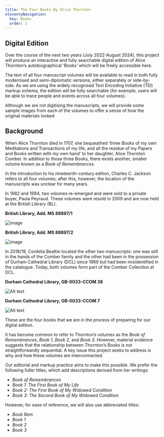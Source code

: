 ```yaml
---
title: The Four Books By Alice Thornton
eleventyNavigation:
  key: Books
  order: 2
---
```


## Digital Edition

Over the course of the next two years (July 2022-August 2024), this project will produce an interactive and fully searchable digital edition of Alice Thornton’s autobiographical ‘Books’ which will be freely accessible here.

The text of all four manuscript volumes will be available to read in both fully modernised and semi-diplomatic versions, either separately or side-by-side. As we are using the widely recognised Text Encoding Initiative (TEI) markup schema, the edition will be fully searchable (for example, users will be able to trace people and events across all four volumes).

Although we are not digitising the manuscripts, we will provide some sample images from each of the volumes to offer a sense of how the original materials looked


## Background

When Alice Thornton died in 1707, she bequeathed ‘three Books of my own Meditations and Transactions of my life, and all the residue of my Papers and Books written with my own hand’ to her daughter, Alice Thornton Comber. In addition to those three Books, there exists another, smaller volume known as a *Book of Remembrances*.

In the introduction to his nineteenth-century edition, Charles C. Jackson refers to all four volumes; after this, however, the location of the manuscripts was unclear for many years.

In 1982 and 1994, two volumes re-emerged and were sold to a private buyer, Paula Peyraud. These volumes were resold in 2009 and are now held at the British Library (BL).

**British Library, Add. MS 88897/1**

![image](/assets/img/books/Book1FrontCover.jpg)

**British Library, Add. MS 88897/2**

![image](/assets/img/books/Book3FrontCover.jpg)

In 2018/19, Cordelia Beattie located the other two manuscripts: one was still in the hands of the Comber family and the other had been in the possession of Durham Cathedral Library (DCL) since 1969 but had been misidentified in the catalogue. Today, both volumes form part of the Comber Collection at DCL.

**Durham Cathedral Library, GB-0033-CCOM 38**

![Alt text](/assets/img/books/BookRemembrancesFrontCover.jpg)

**Durham Cathedral Library, GB-0033-CCOM 7**

![Alt text](/assets/img/books/Book2FrontCover.jpg)


These are the four books that we are in the process of preparing for our digital edition.

It has become common to refer to Thornton’s volumes as the *Book of Remembrances*, *Book 1*, *Book 2*, and *Book 3*. However, material evidence suggests that the relationship between Thornton’s Books is not straightforwardly sequential. A key issue this project seeks to address is why and how these volumes are interconnected.

Our editorial and markup practice aims to make this possible. We prefer the following fuller titles, which add descriptions derived from her writings:
- *Book of Remembrances*
- *Book 1: The First Book of My Life*
- *Book 2: The First Book of My Widowed Condition*
- *Book 3: The Second Book of My Widowed Condition*

However, for ease of reference, we will also use abbreviated titles:
- *Book Rem*
- *Book 1*
- *Book 2*
- *Book 3*
